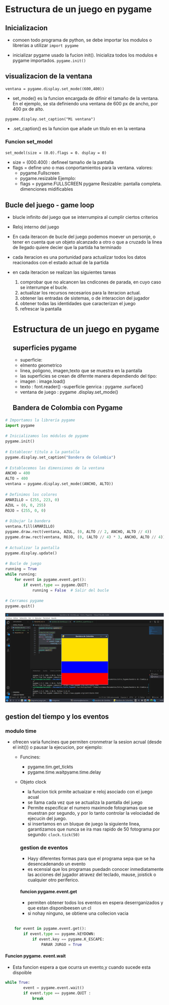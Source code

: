 
# Estructura de un juego en pygame
 
 ##  Inicializacion 

 - comoen todo programa de python, se debe importar los modulos o librerias a utilizar 
 `import pygame`

 - inicializar pygame usado la fucion init(). Inicializa todos los modulos e pygame importados.
 `pygame.init()`

 ## visualizacion de la ventana

`ventana = pygame.display.set_mode((600,400))`

- set_mode() es la funcion encargada de difinir el tamaño  de la ventana. En el ejemplo, se sta definiendo una ventana de 600 px de ancho, por 400 px de alto.

`pygame.display.set_caption("Mi ventana")`

- .set_caption() es la funcion que añade un titulo en en la ventana

### Funcion set_model 
`set_model(size = (0.0).flags = 0. dsplay = 0)`
- size = (000.400) : defineel tamaño de la pantalla
-  flags = define uno o mas conportamientos para la ventana.
    valores:
    - pygame.Fullscreen 
    - pygame.resizable
    Ejemplo:
    - flags = pygame.FULLSCREEN pygame
    Resizable: pantalla completa.
    dimenciones midificables 
## Bucle del juego - game loop
- blucle infinito del juego que se interrumpira al cumplir ciertos criterios 
- Reloj interno del juego 
- En cada iteracon de bucle del juego podemos moever un personje, o tener en cuenta que un objeto  alcanzado a otro o que a cruzado la linea de llegado quiere decier que la partida ha terminado 

- cada iteracion es una portunidad para actualizar todos los datos reacionados con el estado actual de la partida 

- en cada iteracion se realizan las siguientes tareas 
    1. comprobar que no alcancen las cndicones de parada, en cuyo caso se interrumpe el bucle.
    2. actualizar los recursos necesarios para la iteracion actual.
    3. obtener las entradas de sistemas, o de interaccion del jugador 
    4. obtener todas las identidades  que caracterizan el juego 
    5. refrescar la pantalla

    # Estructura de un juego en pygame 
    ## superficies pygame 
    - superficie:
    - elmento geometrico 
    - linea, poligono, imagen,texto que se muestra en la pantalla
    - las superficies se crean de difernte manera dependiendo del tipo:
    - imagen : image.load()
    - texto : font.reader()
    -superficie genrica : pygame .surface()
    - ventana de juego : pygame .display.set_mode()

    ## Bandera de Colombia con Pygame

```python
# Importamos la librería pygame
import pygame

# Inicializamos los módulos de pygame
pygame.init()

# Establecer título a la pantalla
pygame.display.set_caption("Bandera de Colombia")

# Establecemos las dimensiones de la ventana
ANCHO = 400
ALTO = 400
ventana = pygame.display.set_mode((ANCHO, ALTO))

# Definimos los colores
AMARILLO = (255, 223, 0) 
AZUL = (0, 0, 255)       
ROJO = (255, 0, 0)     

# Dibujar la bandera
ventana.fill(AMARILLO) 
pygame.draw.rect(ventana, AZUL, (0, ALTO // 2, ANCHO, ALTO // 4))  
pygame.draw.rect(ventana, ROJO, (0, (ALTO // 4) * 3, ANCHO, ALTO // 4))  

# Actualizar la pantalla
pygame.display.update()

# Bucle de juego
running = True
while running:
    for event in pygame.event.get():
        if event.type == pygame.QUIT:
            running = False  # Salir del bucle

# Cerramos pygame
pygame.quit()
```

![bandera](screen.jpg)

## gestion del tiempo y los eventos 

### modulo time
- ofrecen varia funcines que permiten cronmetrar la sesion acrual (desde el init()) o pausar la ejecucion, por ejemplo:
    - Funcines:
        - pygame.tim.get_tickts
        - pygame.time.waitpyame.time.delay

    - Objeto clock
        - la funcion tick prmite actuaizar e reloj asociado con el juego acual 
        - se llama cada vez que se actualiza la pantalla del juego
        - Permite especificar el numero maximode fotogramas que se muestran por segundo, y por lo tanto controlar la velociadad de ejecucin   del juego.
        - si insertamos en un bluque de juego la siguiente linea, garantizamos que nunca se ira mas rapido de 50 fotograma por segundo: `clock.tick(50)` 

        ### gestion de eventos
        - Hayy diferentes formas para que el programa sepa que se ha desencadenando un evento
        - es ecensial que los programas puedadn conocer inmediatamente las acciones del jugador atravez del teclado, mause, joistick o cualquier otro periferico.

        #### funcion pygame.event.get
        - permiten obtener todos los eventos en espera deserrganizados y que estan disponibeesen un cl
        - si nohay ninguno, se obtiene una collecion vacia

```python 

    for event in pygame.event.get():
        if event.type == pygame.kEYDOWN:
            if event.key == pygame.K_ESCAPE:
                PARAR JURGO = True 
```
#### Funcion pygame. event.wait 
- Esta funcion espera a que ocurra un evento,y cuando sucede esta dispoible 

```python
while True:
        event = pygame.event.wait()
        if event.type == pygame.QUIT :
            break
```

